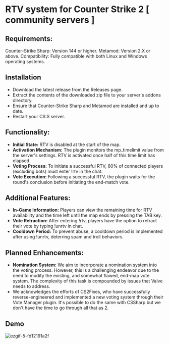 # RTV system for Counter Strike 2 [ community servers ]

## Requirements:

Counter-Strike Sharp: Version 144 or higher.
Metamod: Version 2.X or above.
Compatibility: Fully compatible with both Linux and Windows operating systems.
## Installation
* Download the latest release from the Releases page.
* Extract the contents of the downloaded zip file to your server's addons directory.
* Ensure that Counter-Strike Sharp and Metamod are installed and up to date.
* Restart your CS:S server.
## Functionality:
* **Initial State:** RTV is disabled at the start of the map.
* **Activation Mechanism:** The plugin monitors the mp_timelimit value from the server's settings. RTV is activated once half of this time limit has elapsed.
* **Voting Process:** To initiate a successful RTV, 60% of connected players (excluding bots) must enter !rtv in the chat.
* **Vote Execution:** Following a successful RTV, the plugin waits for the round's conclusion before initiating the end-match vote.

## Additional Features:

* **In-Game Information:** Players can view the remaining time for RTV availability and the time left until the map ends by pressing the TAB key.
* **Vote Retraction:** After entering !rtv, players have the option to retract their vote by typing !unrtv in chat.
* **Cooldown Period:** To prevent abuse, a cooldown period is implemented after using !unrtv, deterring spam and troll behaviors.

## Planned Enhancements:

* **Nomination System:** We aim to incorporate a nomination system into the voting process. However, this is a challenging endeavor due to the need to modify the existing, and somewhat flawed, end-map vote system. The complexity of this task is compounded by issues that Valve needs to address. 
* We acknowledges the efforts of CS2Fixes, who have successfully reverse-engineered and implemented a new voting system through their Vote Manager plugin. It's possible to do the same with CSSharp but we don't have the time to go through all that as 2.

## Demo 
![ezgif-5-fd12191a2f](https://github.com/K3r0ui/RTVWithCsVotingSystemHud/assets/69015436/a61cda34-0f83-417d-99e3-744a217eb679)
